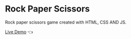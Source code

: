 # Rock Paper Scissors 
Rock paper scissors game created with HTML, CSS AND JS.

[Live Demo](https://qoosim.github.io/Rock-Paper-Scissors/) :point_left:

